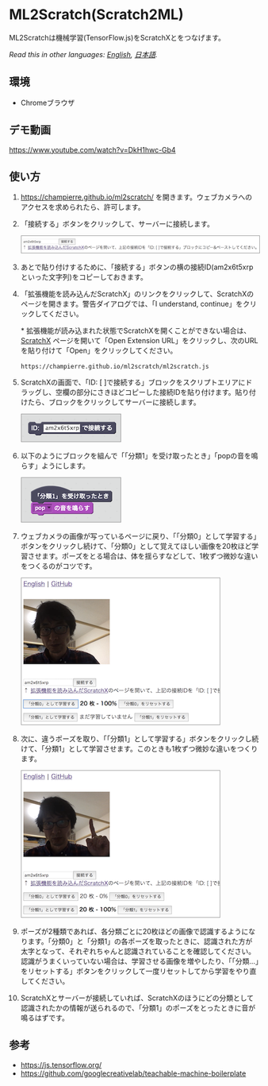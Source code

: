 # ML2Scratch(Scratch2ML)

ML2Scratchは機械学習(TensorFlow.js)をScratchXとをつなげます。

*Read this in other languages: [English](README.md), [日本語](README.ja.md).*

## 環境

- Chromeブラウザ

## デモ動画

https://www.youtube.com/watch?v=DkH1hwc-Gb4

## 使い方

1. https://champierre.github.io/ml2scratch/ を開きます。ウェブカメラへのアクセスを求められたら、許可します。

2. 「接続する」ボタンをクリックして、サーバーに接続します。

    <kbd><img src="images/ja/1.png" style="width:600px;border:1px solid #999" /></kbd>

3. あとで貼り付けするために、「接続する」ボタンの横の接続ID(am2x6t5xrpといった文字列)をコピーしておきます。

4. 「拡張機能を読み込んだScratchX」のリンクをクリックして、ScratchXのページを開きます。警告ダイアログでは、「I understand, continue」をクリックしてください。

    \* 拡張機能が読み込まれた状態でScratchXを開くことができない場合は、 [ScratchX](http://scratchx.org/) ページを開いて「Open Extension URL」をクリックし、次のURLを貼り付けて「Open」をクリックしてください。

    ```
    https://champierre.github.io/ml2scratch/ml2scratch.js
    ```

5. ScratchXの画面で、「ID: [ ]で接続する」ブロックをスクリプトエリアにドラッグし、空欄の部分にさきほどコピーした接続IDを貼り付けます。貼り付けたら、ブロックをクリックしてサーバーに接続します。

    <img src="images/ja/5.png" style="width:200px;border:1px solid #999" />

6. 以下のようにブロックを組んで「「分類1」を受け取ったとき」「popの音を鳴らす」ようにします。

    <img src="images/ja/6.png" style="width:200px;border:1px solid #999" />

7. ウェブカメラの画像が写っているページに戻り、「「分類0」として学習する」ボタンをクリックし続けて、「分類0」として覚えてほしい画像を20枚ほど学習させます。ポーズをとる場合は、体を揺らすなどして、1枚ずつ微妙な違いをつくるのがコツです。

    <kbd><img src="images/ja/7.png" style="width:400px;border:1px solid #999" /></kbd>

8. 次に、違うポーズを取り、「「分類1」として学習する」ボタンをクリックし続けて、「分類1」として学習させます。このときも1枚ずつ微妙な違いをつくります。

    <kbd><img src="images/ja/8.png" style="width:400px;border:1px solid #999" /></kbd>

9. ポーズが2種類であれば、各分類ごとに20枚ほどの画像で認識するようになります。「分類0」と「分類1」の各ポーズを取ったときに、認識された方が太字となって、それぞれちゃんと認識されていることを確認してください。認識がうまくいっていない場合は、学習させる画像を増やしたり、「「分類…」をリセットする」ボタンをクリックして一度リセットしてから学習をやり直してください。

10. ScratchXとサーバーが接続していれば、ScratchXのほうにどの分類として認識されたかの情報が送られるので、「分類1」のポーズをとったときに音が鳴るはずです。

## 参考

- https://js.tensorflow.org/
- https://github.com/googlecreativelab/teachable-machine-boilerplate
